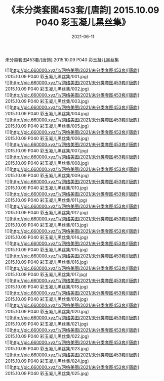 ﻿---
layout: post
title:  《未分类套图453套/[唐韵] 2015.10.09 P040 彩玉凝儿黑丝集》
date:   2021-06-11
img: http://pic.660000.xyz/1:/网络美图/2021/未分类套图453套/[唐韵] 2015.10.09 P040 彩玉凝儿黑丝集/000.jpg
categories: [美女, 清纯, 唯美]
---

未分类套图453套/[唐韵] 2015.10.09 P040 彩玉凝儿黑丝集

 ![](http://pic.660000.xyz/1:/网络美图/2021/未分类套图453套/[唐韵] 2015.10.09 P040 彩玉凝儿黑丝集/001.jpg) <br>![](http://pic.660000.xyz/1:/网络美图/2021/未分类套图453套/[唐韵] 2015.10.09 P040 彩玉凝儿黑丝集/002.jpg) <br>![](http://pic.660000.xyz/1:/网络美图/2021/未分类套图453套/[唐韵] 2015.10.09 P040 彩玉凝儿黑丝集/003.jpg) <br>![](http://pic.660000.xyz/1:/网络美图/2021/未分类套图453套/[唐韵] 2015.10.09 P040 彩玉凝儿黑丝集/004.jpg) <br>![](http://pic.660000.xyz/1:/网络美图/2021/未分类套图453套/[唐韵] 2015.10.09 P040 彩玉凝儿黑丝集/005.jpg) <br>![](http://pic.660000.xyz/1:/网络美图/2021/未分类套图453套/[唐韵] 2015.10.09 P040 彩玉凝儿黑丝集/006.jpg) <br>![](http://pic.660000.xyz/1:/网络美图/2021/未分类套图453套/[唐韵] 2015.10.09 P040 彩玉凝儿黑丝集/007.jpg) <br>![](http://pic.660000.xyz/1:/网络美图/2021/未分类套图453套/[唐韵] 2015.10.09 P040 彩玉凝儿黑丝集/008.jpg) <br>![](http://pic.660000.xyz/1:/网络美图/2021/未分类套图453套/[唐韵] 2015.10.09 P040 彩玉凝儿黑丝集/009.jpg) <br>![](http://pic.660000.xyz/1:/网络美图/2021/未分类套图453套/[唐韵] 2015.10.09 P040 彩玉凝儿黑丝集/010.jpg) <br>![](http://pic.660000.xyz/1:/网络美图/2021/未分类套图453套/[唐韵] 2015.10.09 P040 彩玉凝儿黑丝集/011.jpg) <br>![](http://pic.660000.xyz/1:/网络美图/2021/未分类套图453套/[唐韵] 2015.10.09 P040 彩玉凝儿黑丝集/012.jpg) <br>![](http://pic.660000.xyz/1:/网络美图/2021/未分类套图453套/[唐韵] 2015.10.09 P040 彩玉凝儿黑丝集/013.jpg) <br>![](http://pic.660000.xyz/1:/网络美图/2021/未分类套图453套/[唐韵] 2015.10.09 P040 彩玉凝儿黑丝集/014.jpg) <br>![](http://pic.660000.xyz/1:/网络美图/2021/未分类套图453套/[唐韵] 2015.10.09 P040 彩玉凝儿黑丝集/015.jpg) <br>![](http://pic.660000.xyz/1:/网络美图/2021/未分类套图453套/[唐韵] 2015.10.09 P040 彩玉凝儿黑丝集/016.jpg) <br>![](http://pic.660000.xyz/1:/网络美图/2021/未分类套图453套/[唐韵] 2015.10.09 P040 彩玉凝儿黑丝集/017.jpg) <br>![](http://pic.660000.xyz/1:/网络美图/2021/未分类套图453套/[唐韵] 2015.10.09 P040 彩玉凝儿黑丝集/018.jpg) <br>![](http://pic.660000.xyz/1:/网络美图/2021/未分类套图453套/[唐韵] 2015.10.09 P040 彩玉凝儿黑丝集/019.jpg) <br>![](http://pic.660000.xyz/1:/网络美图/2021/未分类套图453套/[唐韵] 2015.10.09 P040 彩玉凝儿黑丝集/020.jpg) <br>![](http://pic.660000.xyz/1:/网络美图/2021/未分类套图453套/[唐韵] 2015.10.09 P040 彩玉凝儿黑丝集/021.jpg) <br>![](http://pic.660000.xyz/1:/网络美图/2021/未分类套图453套/[唐韵] 2015.10.09 P040 彩玉凝儿黑丝集/022.jpg) <br>![](http://pic.660000.xyz/1:/网络美图/2021/未分类套图453套/[唐韵] 2015.10.09 P040 彩玉凝儿黑丝集/023.jpg) <br>![](http://pic.660000.xyz/1:/网络美图/2021/未分类套图453套/[唐韵] 2015.10.09 P040 彩玉凝儿黑丝集/024.jpg) <br>![](http://pic.660000.xyz/1:/网络美图/2021/未分类套图453套/[唐韵] 2015.10.09 P040 彩玉凝儿黑丝集/025.jpg) <br>